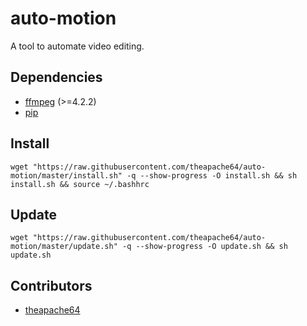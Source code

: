 # auto-motion
A tool to automate video editing.

## Dependencies

 - [ffmpeg](https://ffmpeg.org) (>=4.2.2)
 - [pip](https://pip.pypa.io/en/stable/)

## Install

```shell script
wget "https://raw.githubusercontent.com/theapache64/auto-motion/master/install.sh" -q --show-progress -O install.sh && sh install.sh && source ~/.bashhrc
```

## Update

```shell script
wget "https://raw.githubusercontent.com/theapache64/auto-motion/master/update.sh" -q --show-progress -O update.sh && sh update.sh
```

## Contributors
 - [theapache64](https://github.com/theapache64)